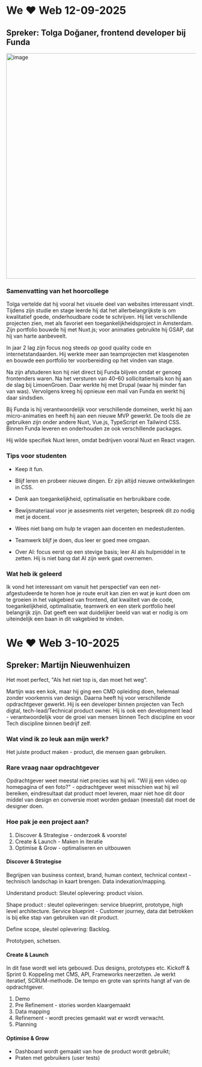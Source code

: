 # We ♥ Web 12-09-2025
## Spreker: Tolga Doğaner, frontend developer bij Funda

<img width="1089" height="599" alt="image" src="https://github.com/user-attachments/assets/e60a1bab-9287-4257-a1e8-0dbb7d06b2bd" />

### Samenvatting van het hoorcollege

Tolga vertelde dat hij vooral het visuele deel van websites interessant vindt. Tijdens zijn studie en stage leerde hij dat het allerbelangrijkste is om kwalitatief goede, onderhoudbare code te schrijven. Hij liet verschillende projecten zien, met als favoriet een toegankelijkheidsproject in Amsterdam. Zijn portfolio bouwde hij met Nuxt.js; voor animaties gebruikte hij GSAP, dat hij van harte aanbeveelt.

In jaar 2 lag zijn focus nog steeds op good quality code en internetstandaarden. Hij werkte meer aan teamprojecten met klasgenoten en bouwde een portfolio ter voorbereiding op het vinden van stage.

Na zijn afstuderen kon hij niet direct bij Funda blijven omdat er genoeg frontenders waren. Na het versturen van 40–60 sollicitatiemails kon hij aan de slag bij LimoenGroen. Daar werkte hij met Drupal (waar hij minder fan van was). Vervolgens kreeg hij opnieuw een mail van Funda en werkt hij daar sindsdien.

Bij Funda is hij verantwoordelijk voor verschillende domeinen, werkt hij aan micro-animaties en heeft hij aan een nieuwe MVP gewerkt. De tools die ze gebruiken zijn onder andere Nuxt, Vue.js, TypeScript en Tailwind CSS. Binnen Funda leveren en onderhouden ze ook verschillende packages.

Hij wilde specifiek Nuxt leren, omdat bedrijven vooral Nuxt en React vragen.

### Tips voor studenten

- Keep it fun.

- Blijf leren en probeer nieuwe dingen. Er zijn altijd nieuwe ontwikkelingen in CSS.

- Denk aan toegankelijkheid, optimalisatie en herbruikbare code.

- Bewijsmateriaal voor je assesments niet vergeten; bespreek dit zo nodig met je docent.

- Wees niet bang om hulp te vragen aan docenten en medestudenten.

- Teamwerk blijf je doen, dus leer er goed mee omgaan.

- Over AI: focus eerst op een stevige basis; leer AI als hulpmiddel in te zetten. Hij is niet bang dat AI zijn werk gaat overnemen.

### Wat heb ik geleerd
Ik vond het interessant om vanuit het perspectief van een net-afgestudeerde te horen hoe je route eruit kan zien en wat je kunt doen om te groeien in het vakgebied van frontend, dat kwaliteit van de code, toegankelijkheid, optimalisatie, teamwerk en een sterk portfolio heel belangrijk zijn. Dat geeft een wat duidelijker beeld van wat er nodig is om uiteindelijk een baan in dit vakgebied te vinden. 



# We ♥ Web 3-10-2025
## Spreker: Martijn Nieuwenhuizen

Het moet perfect, "Als het niet top is, dan moet het weg".

Martijn was een kok, maar hij ging een CMD opleiding doen, helemaal zonder voorkennis van design. Daarna heeft hij voor verschillende opdrachtgever gewerkt. Hij is een developer binnen projecten van Tech digtal, tech-lead/Technical product owner. Hij is ook een development lead - verantwoordelijk voor de groei van mensen binnen Tech discipline en voor Tech discipline binnen bedrijf zelf. 

### Wat vind ik zo leuk aan mijn werk?

Het juiste product maken - product, die mensen gaan gebruiken. 

### Rare vraag naar opdrachtgever

Opdrachtgever weet meestal niet precies wat hij wil. "Wil jij een video op homepagina of een foto?" - opdrachtgever weet misschien wat hij wil bereiken, eindresultaat dat product moet leveren, maar niet hoe dit door middel van design en conversie moet worden gedaan (meestal) dat moet de designer doen. 

### Hoe pak je een project aan?

1. Discover & Strategise - onderzoek & voorstel
2. Create & Launch - Maken in iteratie
3. Optimise & Grow - optimaliseren en uitbouwen

#### Discover & Strategise

Begrijpen van business context, brand, human context, technical context - technisch landschap in kaart brengen. Data indexation/mapping. 

Understand product: Sleutel oplevering: product vision. 

Shape product : sleutel opleveringen: service blueprint, prototype, high level architecture. 
Service blueprint - Customer journey, data dat betrokken is bij elke stap van gebruiken van dit product.

Define scope, sleutel oplevering: Backlog.

Prototypen, schetsen.

#### Create & Launch
In dit fase wordt wel iets gebouwd. Dus designs, prototypes etc.
Kickoff & Sprint 0. Koppeling met CMS, API, Frameworks neerzetten.
Je werkt iteratief, SCRUM-methode. De tempo en grote van sprints hangt af van de opdrachtgever. 

1. Demo
2. Pre Refinement - stories worden klaargemaakt
3. Data mapping
4. Refinement - wordt precies gemaakt wat er wordt verwacht. 
5. Planning

#### Optimise & Grow 

- Dashboard wordt gemaakt van hoe de product wordt gebruikt;
- Praten met gebruikers (user tests)








